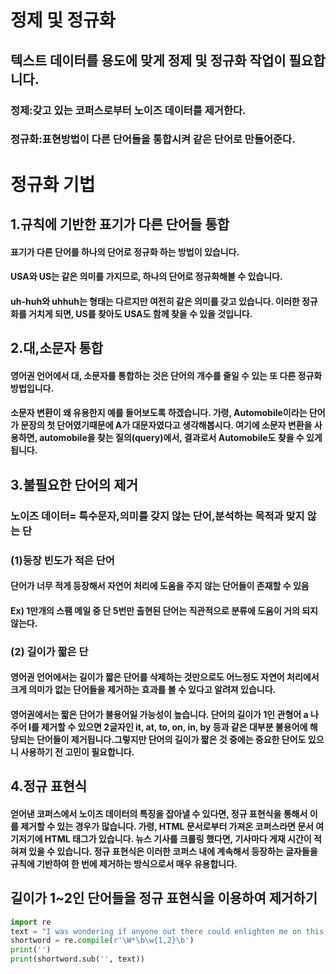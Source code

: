 # 정제 및 정규화
## 텍스트 데이터를 용도에 맞게 정제 및 정규화 작업이 필요합니다.

### 정제:갖고 있는 코퍼스로부터 노이즈 데이터를 제거한다.
### 정규화:표현방법이 다른 단어들을 통합시켜 같은 단어로 만들어준다.

# 정규화 기법
## 1.규칙에 기반한 표기가 다른 단어들 통합
#### 표기가 다른 단어를 하나의 단어로 정규화 하는 방법이 있습니다.
#### USA와 US는 같은 의미를 가지므로, 하나의 단어로 정규화해볼 수 있습니다.
#### uh-huh와 uhhuh는 형태는 다르지만 여전히 같은 의미를 갖고 있습니다. 이러한 정규화를 거치게 되면, US를 찾아도 USA도 함께 찾을 수 있을 것입니다.

## 2.대,소문자 통합
#### 영어권 언어에서 대, 소문자를 통합하는 것은 단어의 개수를 줄일 수 있는 또 다른 정규화 방법입니다.
#### 소문자 변환이 왜 유용한지 예를 들어보도록 하겠습니다. 가령, Automobile이라는 단어가 문장의 첫 단어였기때문에 A가 대문자였다고 생각해봅시다. 여기에 소문자 변환을 사용하면, automobile을 찾는 질의(query)에서, 결과로서 Automobile도 찾을 수 있게 됩니다.
## 3.불필요한 단어의 제거
### 노이즈 데이터= 특수문자,의미를 갖지 않는 단어,분석하는 목적과 맞지 않는 단
### (1)등장 빈도가 적은 단어
#### 단어가 너무 적게 등장해서 자연어 처리에 도움을 주지 않는 단어들이 존재할 수 있음
#### Ex) 1만개의 스팸 메일 중 단 5번만 출현된 단어는 직관적으로 분류에 도움이 거의 되지 않는다.
### (2) 길이가 짧은 단
#### 영어권 언어에서는 길이가 짧은 단어를 삭제하는 것만으로도 어느정도 자연어 처리에서 크게 의미가 없는 단어들을 제거하는 효과를 볼 수 있다고 알려져 있습니다.
#### 영어권에서는 짧은 단어가 불용어일 가능성이 높습니다. 단어의 길이가 1인 관형어 a 나 주어 I를 제거할 수 있으면 2글자인  it, at, to, on, in, by 등과 같은 대부분 불용어에 해당되는 단어들이 제거됩니다.그렇지만 단어의 길이가 짧은 것 중에는 중요한 단어도 있으니 사용하기 전 고민이 필요합니다.

## 4.정규 표현식
#### 얻어낸 코퍼스에서 노이즈 데이터의 특징을 잡아낼 수 있다면, 정규 표현식을 통해서 이를 제거할 수 있는 경우가 많습니다. 가령, HTML 문서로부터 가져온 코퍼스라면 문서 여기저기에 HTML 태그가 있습니다. 뉴스 기사를 크롤링 했다면, 기사마다 게재 시간이 적혀져 있을 수 있습니다. 정규 표현식은 이러한 코퍼스 내에 계속해서 등장하는 글자들을 규칙에 기반하여 한 번에 제거하는 방식으로서 매우 유용합니다.

## 길이가 1~2인 단어들을 정규 표현식을 이용하여 제거하기
```python
import re
text = "I was wondering if anyone out there could enlighten me on this car."
shortword = re.compile(r'\W*\b\w{1,2}\b')
print('')
print(shortword.sub('', text))
```